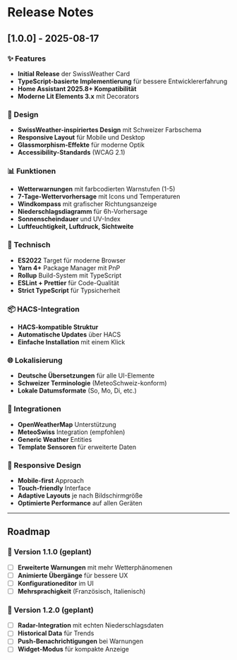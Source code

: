 # Release Notes

## [1.0.0] - 2025-08-17

### ✨ Features
- **Initial Release** der SwissWeather Card
- **TypeScript-basierte Implementierung** für bessere Entwicklererfahrung
- **Home Assistant 2025.8+ Kompatibilität**
- **Moderne Lit Elements 3.x** mit Decorators

### 🎨 Design
- **SwissWeather-inspiriertes Design** mit Schweizer Farbschema
- **Responsive Layout** für Mobile und Desktop
- **Glassmorphism-Effekte** für moderne Optik
- **Accessibility-Standards** (WCAG 2.1)

### 📊 Funktionen
- **Wetterwarnungen** mit farbcodierten Warnstufen (1-5)
- **7-Tage-Wettervorhersage** mit Icons und Temperaturen
- **Windkompass** mit grafischer Richtungsanzeige
- **Niederschlagsdiagramm** für 6h-Vorhersage
- **Sonnenscheindauer** und UV-Index
- **Luftfeuchtigkeit, Luftdruck, Sichtweite**

### 🔧 Technisch
- **ES2022** Target für moderne Browser
- **Yarn 4+** Package Manager mit PnP
- **Rollup** Build-System mit TypeScript
- **ESLint + Prettier** für Code-Qualität
- **Strict TypeScript** für Typsicherheit

### 📦 HACS-Integration
- **HACS-kompatible Struktur**
- **Automatische Updates** über HACS
- **Einfache Installation** mit einem Klick

### 🌐 Lokalisierung
- **Deutsche Übersetzungen** für alle UI-Elemente
- **Schweizer Terminologie** (MeteoSchweiz-konform)
- **Lokale Datumsformate** (So, Mo, Di, etc.)

### 🔌 Integrationen
- **OpenWeatherMap** Unterstützung
- **MeteoSwiss** Integration (empfohlen)
- **Generic Weather** Entities
- **Template Sensoren** für erweiterte Daten

### 📱 Responsive Design
- **Mobile-first** Approach
- **Touch-friendly** Interface
- **Adaptive Layouts** je nach Bildschirmgröße
- **Optimierte Performance** auf allen Geräten

---

## Roadmap

### 🔄 Version 1.1.0 (geplant)
- [ ] **Erweiterte Warnungen** mit mehr Wetterphänomenen
- [ ] **Animierte Übergänge** für bessere UX
- [ ] **Konfigurationeditor** im UI
- [ ] **Mehrsprachigkeit** (Französisch, Italienisch)

### 🔄 Version 1.2.0 (geplant)
- [ ] **Radar-Integration** mit echten Niederschlagsdaten
- [ ] **Historical Data** für Trends
- [ ] **Push-Benachrichtigungen** bei Warnungen
- [ ] **Widget-Modus** für kompakte Anzeige
